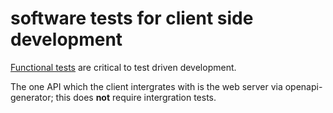 # software tests for client side development

[Functional tests](https://hackr.io/blog/types-of-software-testing) are critical to test driven development.

The one API which the client intergrates with is the web server via openapi-generator; this does **not** require intergration tests.
